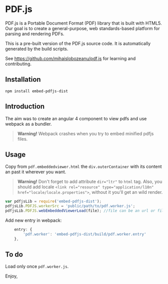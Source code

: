 # PDF.js

PDF.js is a Portable Document Format (PDF) library that is built with HTML5.
Our goal is to create a general-purpose, web standards-based platform for
parsing and rendering PDFs.

This is a pre-built version of the PDF.js source code. It is automatically
generated by the build scripts.

See https://github.com/mihaislobozeanu/pdf.js for learning and contributing.

## Installation
    npm install embed-pdfjs-dist

## Introduction
The aim was to create an angular 4 component to view pdfs and use webpack as a bundler.
> <b>Warning!</b> Webpack crashes when you try to embed minified pdfjs files.

## Usage

Copy from `pdf.embeddedviewer.html` the `div.outerContainer` with its content an past it wherever you want.
> <b>Warning!</b> Don't forget to add attribute `dir="ltr"` to `html` tag. Also, you should add locale `<link rel="resource" type="application/l10n" href="locale/locale.properties">`, without it you'll get an wild render.

```js
var pdfjsLib = require('embed-pdfjs-dist');
pdfjsLib.PDFJS.workerSrc = 'public/path/to/pdf.worker.js';
pdfjsLib.PDFJS.webEmbeddedViewerLoad(file); //file can be an url or files raw data.
```

Add new entry in webpack:
```js
	entry: {
		'pdf.worker': 'embed-pdfjs-dist/build/pdf.worker.entry'
	},
```
## To do

Load only once `pdf.worker.js`.


Enjoy,